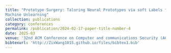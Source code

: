 ```yaml
---
title: "Prototype Surgery: Taloring Neural Prototypes via soft Labels for Efficient
Machine Unlearning"
collection: publications
category: conferences
permalink: /publication/2024-02-17-paper-title-number-4
date: 2025-03
venue: '32nd ACM Conference on Computer and communications Security (ACM CCS), Taipei, Taiwan.'
bibtexurl: 'http://ZixWang1015.github.io/files/bibtex1.bib'
---
```



